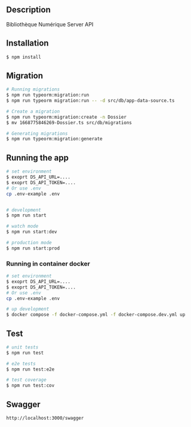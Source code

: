 
## Description

Bibliothèque Numérique Server API

## Installation

```bash
$ npm install
```

## Migration

```bash
# Running migrations
$ npm run typeorm:migration:run
$ npm run typeorm migration:run -- -d src/db/app-data-source.ts

# Create a migration
$ npm run typeorm:migration:create -n Dossier
$ mv 1668775846269-Dossier.ts src/db/migrations

# Generating migrations
$ npm run typeorm:migration:generate
```

## Running the app

```bash
# set environment
$ exoprt DS_API_URL=....
$ exoprt DS_API_TOKEN=....
# Or use .env
cp .env-example .env


# development
$ npm run start

# watch mode
$ npm run start:dev

# production mode
$ npm run start:prod
```
### Running in container docker
```bash
# set environment
$ exoprt DS_API_URL=....
$ exoprt DS_API_TOKEN=....
# Or use .env
cp .env-example .env

# up development
$ docker compose -f docker-compose.yml -f docker-compose.dev.yml up
```
## Test

```bash
# unit tests
$ npm run test

# e2e tests
$ npm run test:e2e

# test coverage
$ npm run test:cov
```

## Swagger

```text
http://localhost:3000/swagger
```
